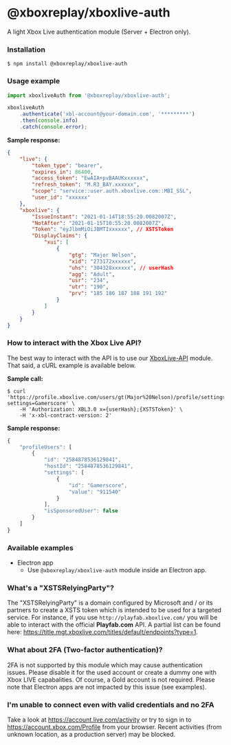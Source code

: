 # @xboxreplay/xboxlive-auth

A light Xbox Live authentication module (Server + Electron only).

### Installation

```shell
$ npm install @xboxreplay/xboxlive-auth
```

### Usage example

```javascript
import xboxliveAuth from '@xboxreplay/xboxlive-auth';

xboxliveAuth
	.authenticate('xbl-account@your-domain.com', '*********')
	.then(console.info)
	.catch(console.error);
```

**Sample response:**

```json
{
	"live": {
		"token_type": "bearer",
		"expires_in": 86400,
		"access_token": "EwAIA+pvBAAUKxxxxxx",
		"refresh_token": "M.R3_BAY.xxxxxx",
		"scope": "service::user.auth.xboxlive.com::MBI_SSL",
		"user_id": "xxxxxx"
	},
	"xboxlive": {
		"IssueInstant": "2021-01-14T18:55:20.0082007Z",
		"NotAfter": "2021-01-15T10:55:20.0082007Z",
		"Token": "eyJlbmMiOiJBMTIxxxxxx", // XSTSToken
		"DisplayClaims": {
			"xui": [
				{
					"gtg": "Major Nelson",
					"xid": "273172xxxxxx",
					"uhs": "304328xxxxxx", // userHash
					"agg": "Adult",
					"usr": "234",
					"utr": "190",
					"prv": "185 186 187 188 191 192"
				}
			]
		}
	}
}
```

### How to interact with the Xbox Live API?

The best way to interact with the API is to use our [XboxLive-API](https://github.com/XboxReplay/xboxlive-api) module. That said, a cURL example is available below.

**Sample call:**

```shell
$ curl 'https://profile.xboxlive.com/users/gt(Major%20Nelson)/profile/settings?settings=Gamerscore' \
    -H 'Authorization: XBL3.0 x={userHash};{XSTSToken}' \
    -H 'x-xbl-contract-version: 2'
```

**Sample response:**

```javascript
{
    "profileUsers": [
        {
            "id": "2584878536129841",
            "hostId": "2584878536129841",
            "settings": [
                {
                    "id": "Gamerscore",
                    "value": "911540"
                }
            ],
            "isSponsoredUser": false
        }
    ]
}
```

### Available examples

-   Electron app
    -   Use `@xboxreplay/xboxlive-auth` module inside an Electron app.

### What's a "XSTSRelyingParty"?

The "XSTSRelyingParty" is a domain configured by Microsoft and / or its partners to create a XSTS token which is intended to be used for a targeted service. For instance, if you use `http://playfab.xboxlive.com/` you will be able to interact with the official **Playfab.com** API. A partial list can be found here: https://title.mgt.xboxlive.com/titles/default/endpoints?type=1.

### What about 2FA (Two-factor authentication)?

2FA is not supported by this module which may cause authentication issues. Please disable it for the used account or create a dummy one with Xbox LIVE capabalities. Of course, a Gold account is not required. Please note that Electron apps are not impacted by this issue (see examples).

### I'm unable to connect even with valid credentials and no 2FA

Take a look at https://account.live.com/activity or try to sign in to https://account.xbox.com/Profile from your browser. Recent activities (from unknown location, as a production server) may be blocked.
